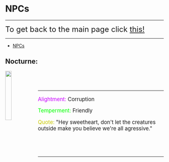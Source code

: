 # NPCs

---

<font size="5">To get back to the main page click <a href="../DeltaBlox">this!</a></font>

---

- [NPCs](#npcs)

## Nocturne:

<img src="https://i.imgur.com/1ttxZRH.png" align="left" width="20%">

&nbsp;

&nbsp;

---

<div style="font-size:120%;">
  <p><span style="color:rgb(200,0,255);">Alightment:</span> Corruption</p>
  <p><span style="color:rgb(0,255,0);">Temperment:</span> Friendly </p>
  <p><span style="color:rgb(200,200,0);">Quote:</span> "Hey sweetheart, don't let the creatures outside make you believe we're all agressive." </p>
</div>

&nbsp;

&nbsp;

---